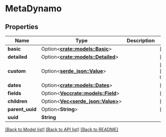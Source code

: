 # MetaDynamo

## Properties

Name | Type | Description | Notes
------------ | ------------- | ------------- | -------------
**basic** | Option<[**crate::models::Basic**](Basic.md)> |  | [optional]
**detailed** | Option<[**crate::models::Detailed**](Detailed.md)> |  | [optional]
**custom** | Option<[**serde_json::Value**](.md)> |  | [optional][default to {}]
**dates** | Option<[**crate::models::Dates**](Dates.md)> |  | [optional]
**fields** | Option<[**Vec<crate::models::Field>**](Field.md)> |  | [optional]
**children** | Option<[**Vec<serde_json::Value>**](serde_json::Value.md)> |  | [optional]
**parent_uuid** | Option<**String**> |  | [optional]
**uuid** | **String** |  | 

[[Back to Model list]](../README.md#documentation-for-models) [[Back to API list]](../README.md#documentation-for-api-endpoints) [[Back to README]](../README.md)


